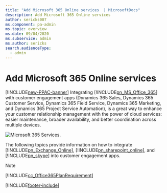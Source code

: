 ```yaml
---
title: "Add Microsoft 365 Online services  | MicrosoftDocs"
description: Add Microsoft 365 Online services
author: sericks007
ms.component: pa-admin
ms.topic: overview
ms.date: 09/04/2020
ms.subservice: admin
ms.author: sericks
search.audienceType: 
  - admin
---
```

# Add Microsoft 365 Online services

[!INCLUDE[new-PPAC-banner](~/includes/new-PPAC-banner.md)]
Integrating [!INCLUDE[pn_MS_Office_365](../includes/pn-ms-office-365.md)] with customer engagement apps (Dynamics 365 Sales, Dynamics 365 Customer Service, Dynamics 365 Field Service, Dynamics 365 Marketing, and Dynamics 365 Project Service Automation), is a great way to enhance your customer relationship management with the power of cloud services: easier maintenance, broader availability, and better coordination across multiple devices.  
  
 ![Microsoft 365 Services.](../admin/media/office365services.png "Microsoft 365 Services")  
  
 The following topics provide information on how to integrate [!INCLUDE[pn_Exchange_Online](../includes/pn-exchange-online.md)], [!INCLUDE[pn_sharepoint_online](../includes/pn-sharepoint-online.md)], and [!INCLUDE[pn_skype](../includes/pn-skype.md)] into customer engagement apps.  
  
> [!NOTE]
> [!INCLUDE[cc_Office365PlanRequirement](../includes/cc-office365planrequirement.md)]  
 


[!INCLUDE[footer-include](../includes/footer-banner.md)]
